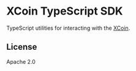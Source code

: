 # XCoin TypeScript SDK

TypeScript utilities for interacting with the [XCoin](https://github.com/aptosis/xcoin).

## License

Apache 2.0
